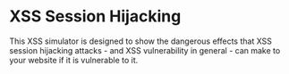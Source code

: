 # XSS Session Hijacking

This XSS simulator is designed to show the dangerous effects that XSS session hijacking attacks - and XSS 
vulnerability in general - can make to your website if it is vulnerable to it.
